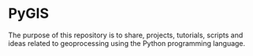 # PyGIS



The purpose of this repository is to share, projects, tutorials, scripts and ideas related to geoprocessing using the Python programming language.
